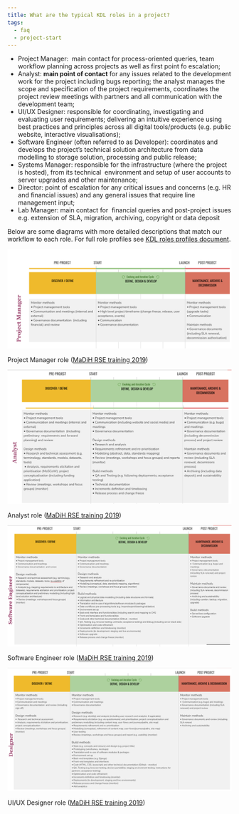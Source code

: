 ```yaml
---
title: What are the typical KDL roles in a project?
tags:
  - faq
  - project-start
---
```


- Project Manager:  main contact for process-oriented queries, team workflow planning across projects as well as first point fo escalation;
- Analyst: **main point of contact** for any issues related to the development work for the project including bugs reporting; the analyst manages the scope and specification of the project requirements, coordinates the project review meetings with partners and all communication with the development team;
- UI/UX Designer: responsible for coordinating, investigating and evaluating user requirements; delivering an intuitive experience using best practices and principles across all digital tools/products (e.g. public website, interactive visualisations);
- Software Engineer (often referred to as Developer): coordinates and develops the project’s technical solution architecture from data modelling to storage solution, processing and public release;
- Systems Manager: responsible for the infrastructure (where the project is hosted), from its technical  environment and setup of user accounts to server upgrades and other maintenance;
- Director: point of escalation for any critical issues and concerns (e.g. HR and financial issues) and any general issues that require line management input;
- Lab Manager: main contact for  financial queries and post-project issues e.g. extension of SLA, migration, archiving, copyright or data deposit

Below are some diagrams with more detailed descriptions that match our workflow to each role. For full role profiles see [KDL roles profiles document](https://zenodo.org/record/2564790).

![Project Manager role](/assets/images/resources/pm_role.width-1024.png)

Project Manager role ([MaDiH RSE training 2019](https://campus.dariah.eu/resource/rse2019))

![Analyst role](/assets/images/resources/analyst_role.width-1024.png)

Analyst role ([MaDiH RSE training 2019](https://campus.dariah.eu/resource/rse2019))

![Software Engineer role](/assets/images/resources/software-engineer_role.width-1024.png)

Software Engineer role ([MaDiH RSE training 2019](https://campus.dariah.eu/resource/rse2019))

![UI/UX designer role](/assets/images/resources/designer_role.width-1024.png)

UI/UX Designer role ([MaDiH RSE training 2019](https://campus.dariah.eu/resource/rse2019))
